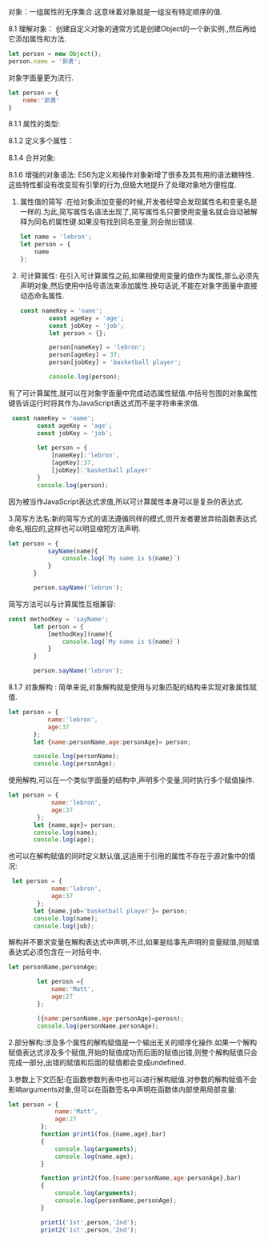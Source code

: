对象：一组属性的无序集合.这意味着对象就是一组没有特定顺序的值.

8.1 理解对象： 创建自定义对象的通常方式是创建Object的一个新实例.,然后再给它添加属性和方法.

```javascript
let person = new Object();
person.name = '郭勇';
```

对象字面量更为流行.

```javascript
let person = {
    name:'郭勇'
}
```

8.1.1 属性的类型:

8.1.2 定义多个属性：

8.1.4 合并对象:

8.1.6  增强的对象语法: ES6为定义和操作对象新增了很多及其有用的语法糖特性.这些特性都没有改变现有引擎的行为,但极大地提升了处理对象地方便程度.

1. 属性值的简写 :在给对象添加变量的时候,开发者经常会发现属性名和变量名是一样的.为此,简写属性名语法出现了,简写属性名只要使用变量名就会自动被解释为同名的属性键.如果没有找到同名变量,则会抛出错误.

   ```javascript
   let name = 'lebron';
   let person = {
       name
   };
   ```

   

2. 可计算属性: 在引入可计算属性之前,如果相使用变量的值作为属性,那么必须先声明对象,然后使用中括号语法来添加属性.换句话说,不能在对象字面量中直接动态命名属性.

   ```javascript
   const nameKey = 'name';
           const ageKey = 'age';
           const jobKey = 'job';
           let person = {};
   
           person[nameKey] = 'lebron';
           person[ageKey] = 37;
           person[jobKey] = 'basketball player';
   
           console.log(person);
   ```

   

有了可计算属性,就可以在对象字面量中完成动态属性赋值.中括号包围的对象属性键告诉运行时将其作为JavaScript表达式而不是字符串来求值.

```javascript
 const nameKey = 'name';
        const ageKey = 'age';
        const jobKey = 'job';
        
        let person = {
            [nameKey]:'lebron',
            [ageKey]:37,
            [jobKey]:'basketball player'
        }
        console.log(person);
```

因为被当作JavaScript表达式求值,所以可计算属性本身可以是复杂的表达式.

3.简写方法名:新的简写方式的语法遵循同样的模式,但开发者要放弃给函数表达式命名,相应的,这样也可以明显缩短方法声明.

```javascript
let person = {
           sayName(name){
               console.log(`My name is ${name}`)
           }
       }

       person.sayName('lebron');
```

简写方法可以与计算属性互相兼容:

```javascript
const methodKey = 'sayName';
       let person = {
           [methodKey](name){
               console.log(`My name is ${name}`)
           }
       }

       person.sayName('lebron');
```

8.1.7 对象解构 : 简单来说,对象解构就是使用与对象匹配的结构来实现对象属性赋值.

 ```javascript
let person = {
            name:'lebron',
            age:37
        };
        let {name:personName,age:personAge}= person;

        console.log(personName);
        console.log(personAge);
 ```

使用解构,可以在一个类似字面量的结构中,声明多个变量,同时执行多个赋值操作.

```javascript
let person = {
            name:'lebron',
            age:37
        };
       let {name,age}= person;
       console.log(name);
       console.log(age);
```

也可以在解构赋值的同时定义默认值,这适用于引用的属性不存在于源对象中的情况:

```javascript
 let person = {
            name:'lebron',
            age:37
        };
       let {name,job='basketball player'}= person;
       console.log(name);
       console.log(job);
```

解构并不要求变量在解构表达式中声明,不过,如果是给事先声明的变量赋值,则赋值表达式必须包含在一对括号中.

```javascript
let personName,personAge;

        let perosn ={
            name:'Matt',
            age:27
        };

        ({name:personName,age:personAge}=perosn);
        console.log(personName,personAge);
```

2.部分解构:涉及多个属性的解构赋值是一个输出无关的顺序化操作.如果一个解构赋值表达式涉及多个赋值,开始的赋值成功而后面的赋值出错,则整个解构赋值只会完成一部分,出错的赋值和后面的赋值都会变成undefined.

3.参数上下文匹配:在函数参数列表中也可以进行解构赋值.对参数的解构赋值不会影响arguments对象,但可以在函数签名中声明在函数体内部使用局部变量:

```javascript
let person = {
             name:'Matt',
             age:27
         };
         function print1(foo,{name,age},bar)
         {
             console.log(arguments);
             console.log(name,age);
         }

         function print2(foo,{name:personName,age:personAge},bar)
         {
             console.log(arguments);
             console.log(personName,personAge);
         }

         print1('1st',person,'2nd');
         print2('1st',person,'2nd');
```

